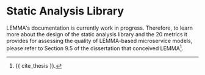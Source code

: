 # Static Analysis Library

LEMMA's documentation is currently work in progress. Therefore, to learn more
about the design of the static analysis library and the 20 metrics it provides
for assessing the quality of LEMMA-based microservice models, please refer to
Section 9.5 of the dissertation that conceived LEMMA[^1].

[^1]: {{ cite_thesis }}.